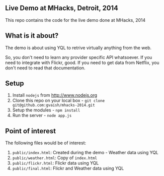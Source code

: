 ## Live Demo at MHacks, Detroit, 2014

This repo contains the code for the live demo done at MHacks, 2014

## What is it about?

The demo is about using YQL to retrive virtually anything from the web.

So, you don't need to learn any provider specific API whatsoever. If you need to integrate with Flickr, good. If you need to get data from Netflix, you don't need to read that documentation.

## Setup

1. Install `nodejs` from http://www.nodejs.org
2. Clone this repo on your local box - `git clone git@github.com:gvaish/mhacks-2014.git`
3. Setup the modules - `npm install`
4. Run the server - `node app.js`

## Point of interest

The following files would be of interest:

1. `public/index.html`: Created during the demo - Weather data using YQL
2. `public/weather.html`: Copy of `index.html`
3. `public/flickr.html`: Flickr data using YQL
4. `public/final.html`: Flickr and Weather data using YQL

